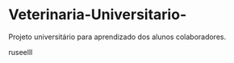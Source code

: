 # Veterinaria-Universitario-
Projeto universitário para aprendizado dos alunos colaboradores.

ruseelll
